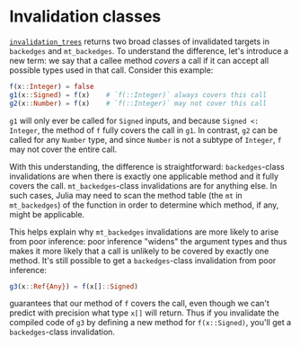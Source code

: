 # Invalidation classes

[`invalidation_trees`](@ref) returns two broad classes of invalidated targets in `backedges` and `mt_backedges`.
To understand the difference, let's introduce a new term: we say that a callee method *covers* a call if it can accept all possible types used in that call. Consider this example:

```julia
f(x::Integer) = false
g1(x::Signed) = f(x)    # `f(::Integer)` always covers this call
g2(x::Number) = f(x)    # `f(::Integer)` may not cover this call
```

`g1` will only ever be called for `Signed` inputs, and because `Signed <: Integer`, the method of `f` fully covers the call in `g1`. In contrast, `g2` can be called for any `Number` type, and since `Number` is not a subtype of `Integer`, `f` may not cover the entire call.

With this understanding, the difference is straightforward: `backedges`-class invalidations are when there is exactly one applicable method and it fully covers the call. `mt_backedges`-class invalidations are for anything else. In such cases, Julia may need to scan the method table (the `mt` in `mt_backedges`) of the function in order to determine which method, if any, might be applicable.

This helps explain why `mt_backedges` invalidations are more likely to arise from poor inference: poor inference "widens" the argument types and thus makes it more likely that a call is unlikely to be covered by exactly one method. It's still possible to get a `backedges`-class invalidation from poor inference:

```julia
g3(x::Ref{Any}) = f(x[]::Signed)
```

guarantees that our method of `f` covers the call, even though we can't predict with precision what type `x[]` will return. Thus if you invalidate the compiled code of `g3` by defining a new method for `f(x::Signed)`, you'll get a `backedges`-class invalidation.
